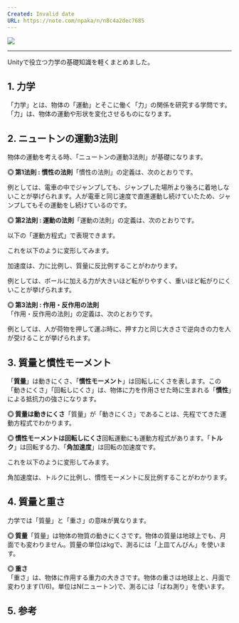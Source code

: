 ```yaml
---
Created: Invalid date
URL: https://note.com/npaka/n/n8c4a2dec7685
---
```

[![](https://assets.st-note.com/production/uploads/images/75119471/rectangle_large_type_2_b19be5c8baaecf30b9bf35b7b1c16548.png?fit=bounds&quality=85&width=1280)](https://assets.st-note.com/production/uploads/images/75119471/rectangle_large_type_2_b19be5c8baaecf30b9bf35b7b1c16548.png?fit=bounds&quality=85&width=1280)

---

Unityで役立つ力学の基礎知識を軽くまとめました。

## 1. 力学

「力学」とは、物体の「運動」とそこに働く「力」の関係を研究する学問です。「力」は、物体の運動や形状を変化させるものになります。

## 2. ニュートンの運動3法則

物体の運動を考える時、「ニュートンの運動3法則」が基礎になります。

**◎ 第1法則 : 慣性の法則**「慣性の法則」の定義は、次のとおりです。

例としては、電車の中でジャンプしても、ジャンプした場所より後ろに着地しないことが挙げられます。人が電車と同じ速度で直進運動し続けていたため、ジャンプしてもその運動をし続けているのです。

**◎ 第2法則 : 運動の法則**「運動の法則」の定義は、次のとおりです。

以下の「運動方程式」で表現できます。

これを以下のように変形してみます。

加速度は、力に比例し、質量に反比例することがわかります。

例としては、ボールに加える力が大きいほど転がりやすく、重いほど転がりにくいことが挙げられます。

**◎ 第3法則 : 作用・反作用の法則**  
「作用・反作用の法則」の定義は、次のとおりです。

例としては、人が荷物を押して運ぶ時に、押す力と同じ大きさで逆向きの力を人が受けることが挙げられます。

## 3. 質量と慣性モーメント

「**質量**」は動きにくさ、「**慣性モーメント**」は回転しにくさを表します。この「動きにくさ」「回転しにくさ」は、物体に力を作用させた時に生まれる「**慣性**」による抵抗力の強さになります。

**◎ 質量は動きにくさ**「質量」が「動きにくさ」であることは、先程でてきた運動方程式でわかります。

**◎ 慣性モーメントは回転しにくさ**回転運動にも運動方程式があります。「**トルク**」は回転する力、「**角加速度**」は回転の加速度です。

これを以下のように変形してみます。

角加速度は、トルクに比例し、慣性モーメントに反比例することがわかります。

## 4. 質量と重さ

力学では「質量」と「重さ」の意味が異なります。

**◎ 質量**「質量」は物体の物質の動きにくさです。物体の質量は地球上でも、月面でも変わりません。質量の単位はkgで、測るには「上皿てんびん」を使います。

**◎ 重さ**  
「重さ」は、物体に作用する重力の大きさです。物体の重さは地球上と、月面で変わります(1/6)。単位はN(ニュートン)で、測るには「ばね測り」を使います。

## 5. 参考